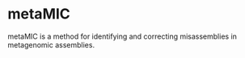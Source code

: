 # metaMIC
metaMIC is a method for identifying and correcting misassemblies in metagenomic assemblies. 


